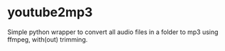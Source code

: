 # youtube2mp3
Simple python wrapper to convert all audio files in a folder to mp3 using ffmpeg, with(out) trimming.
